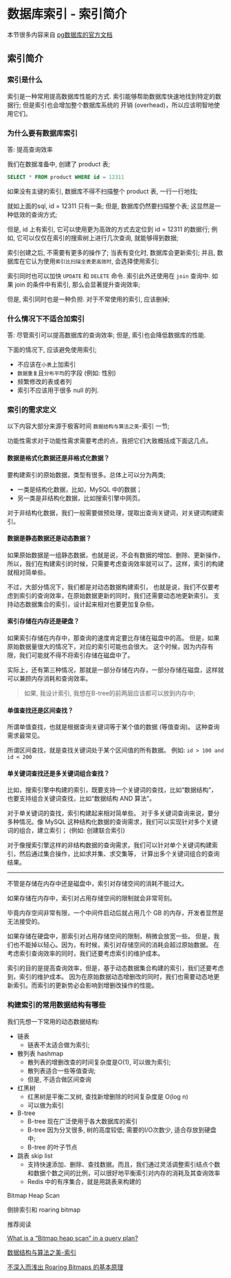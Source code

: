 # 数据库索引 - 索引简介

本节很多内容来自 [pg数据库的官方文档](https://www.postgresql.org/files/documentation/pdf/13/postgresql-13-A4.pdf)

## 索引简介

### 索引是什么

索引是一种常用提高数据库性能的方式. 索引能够帮助数据库快速地找到特定的数据行;
但是索引也会增加整个数据库系统的 开销 (overhead)，所以应该明智地使用它们。
 
### 为什么要有数据库索引

答: 提高查询效率

我们在数据准备中, 创建了 product 表;

```sql
SELECT * FROM product WHERE id = 12311
```

如果没有主键的索引, 数据库不得不扫描整个 product 表, 一行一行地找;

就如上面的sql, id = 12311 只有一条; 
但是, 数据库仍然要扫描整个表; 这显然是一种低效的查询方式; 

但是, id 上有索引, 它可以使用更为高效的方式去定位到 id = 12311 的数据行;
例如, 它可以仅仅在索引的搜索树上进行几次查询, 就能够得到数据;

索引创建之后, 不需要有更多的操作了; 当表有变化时, 数据库会更新索引;
并且, 数据库在它认为使用`索引比扫描全表更高效时`, 会选择使用索引;

索引同时也可以加快 `UPDATE` 和 `DELETE` 命令.
索引此外还使用在 `join` 查询中. 如果 join 的条件中有索引, 那么会显著提升查询效率;

但是, 索引同时也是一种负担. 对于不常使用的索引, 应该删掉;

### 什么情况下不适合加索引


答: 
尽管索引可以提高数据库的查询效率; 
但是, 索引也会降低数据库的性能. 

下面的情况下, 应该避免使用索引;

- 不应该在`小表`上加索引
- `数据重复`且`分布平均`的字段 (例如: 性别)
- 频繁修改的表或者列
- 索引不应该用于很多 null 的列.


### 索引的需求定义

以下内容大部分来源于极客时间 `数据结构与算法之美`-索引  一节;

功能性需求对于功能性需求需要考虑的点，我把它们大致概括成下面这几点。

#### 数据是格式化数据还是非格式化数据？

要构建索引的原始数据，类型有很多。总体上可以分为两类;

- 一类是结构化数据，比如，MySQL 中的数据；
- 另一类是非结构化数据，比如搜索引擎中网页。

对于非结构化数据，我们一般需要做预处理，提取出查询关键词，对关键词构建索引。

#### 数据是静态数据还是动态数据？

如果原始数据是一组静态数据，也就是说，不会有数据的增加、删除、更新操作，
所以，我们在构建索引的时候，只需要考虑查询效率就可以了。这样，索引的构建就相对简单些。
  
不过，大部分情况下，我们都是对动态数据构建索引，
也就是说，我们不仅要考虑到索引的查询效率，在原始数据更新的同时，我们还需要动态地更新索引。
支持动态数据集合的索引，设计起来相对也要更加复杂些。
  
  
#### 索引存储在内存还是硬盘？
  
如果索引存储在内存中，那查询的速度肯定要比存储在磁盘中的高。
但是，如果原始数据量很大的情况下，对应的索引可能也会很大。
这个时候，因为内存有限，我们可能就不得不将索引存储在磁盘中了。

实际上，还有第三种情况，那就是一部分存储在内存，一部分存储在磁盘，这样就可以兼顾内存消耗和查询效率。

> 如果, 我设计索引, 我想在B-tree的前两层应该都可以放到内存中;

#### 单值查找还是区间查找？
  
所谓单值查找，也就是根据查询关键词等于某个值的数据 (等值查询)。
这种查询需求最常见。

所谓区间查找，就是查找关键词处于某个区间值的所有数据。
例如:  `id > 100 and id < 200`


#### 单关键词查找还是多关键词组合查找？

比如，搜索引擎中构建的索引，既要支持一个关键词的查找，比如“数据结构”，
也要支持组合关键词查找，比如“数据结构 AND 算法”。

对于单关键词的查找，索引构建起来相对简单些。
对于多关键词查询来说，要分多种情况。像 MySQL 这种结构化数据的查询需求，我们可以实现针对多个关键词的组合，建立索引；
(例如: 创建联合索引)

对于像搜索引擎这样的非结构数据的查询需求，我们可以针对单个关键词构建索引，然后通过集合操作，比如求并集、求交集等，
计算出多个关键词组合的查询结果。


-----

不管是存储在内存中还是磁盘中，索引对存储空间的消耗不能过大。

如果存储在内存中，索引对占用存储空间的限制就会非常苛刻。

毕竟内存空间非常有限，一个中间件启动后就占用几个 GB 的内存，开发者显然是无法接受的。

如果存储在硬盘中，那索引对占用存储空间的限制，稍微会放宽一些。
但是，我们也不能掉以轻心。因为，有时候，索引对存储空间的消耗会超过原始数据。
在考虑索引查询效率的同时，我们还要考虑索引的维护成本。

索引的目的是提高查询效率，但是，基于动态数据集合构建的索引，我们还要考虑到，索引的维护成本。
因为在原始数据动态增删改的同时，我们也需要动态地更新索引。而索引的更新势必会影响到增删改操作的性能。

### 构建索引的常用数据结构有哪些

我们先想一下常用的动态数据结构:

- 链表
  - 链表不太适合做为索引; 
- 散列表 hashmap
  - 散列表的增删改查的时间复杂度是O(1), 可以做为索引;
  - 散列表适合一些等值查询; 
  - 但是, 不适合做区间查询
- 红黑树
  - 红黑树是平衡二叉树, 查找新增删除的时间复杂度是 O(log n)
  - 可以做为索引
- B-tree
  - B-tree 现在广泛使用于各大数据库的索引
  - B-tree 因为分叉很多, 树的高度较低; 需要的I/O次数少, 适合存放到硬盘中;
  - B-tree 的叶子节点
- 跳表 skip list
  - 支持快速添加、删除、查找数据。而且，我们通过灵活调整索引结点个数和数据个数之间的比例，可以很好地平衡索引对内存的消耗及其查询效率
  - Redis 中的有序集合，就是用跳表来构建的
 
Bitmap Heap Scan







倒排索引和  roaring bitmap


推荐阅读

[What is a “Bitmap heap scan” in a query plan?](https://stackoverflow.com/questions/6592626/what-is-a-bitmap-heap-scan-in-a-query-plan)

[数据结构与算法之美-索引](https://time.geekbang.org/column/article/78449)

[不深入而浅出 Roaring Bitmaps 的基本原理](https://cloud.tencent.com/developer/article/1136054)